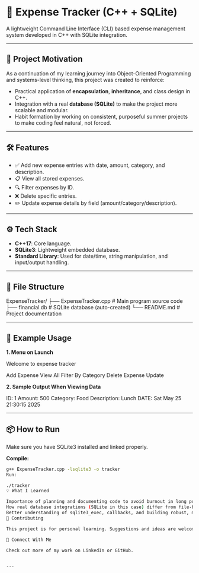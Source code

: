 # 💸 Expense Tracker (C++ + SQLite)

A lightweight Command Line Interface (CLI) based expense management system developed in C++ with SQLite integration.

---

## 🚀 Project Motivation

As a continuation of my learning journey into Object-Oriented Programming and systems-level thinking, this project was created to reinforce:
- Practical application of **encapsulation**, **inheritance**, and class design in C++.
- Integration with a real **database (SQLite)** to make the project more scalable and modular.
- Habit formation by working on consistent, purposeful summer projects to make coding feel natural, not forced.

---

## 🛠 Features

- ✅ Add new expense entries with date, amount, category, and description.
- 📋 View all stored expenses.
- 🔍 Filter expenses by ID.
- ❌ Delete specific entries.
- ✏️ Update expense details by field (amount/category/description).

---

## ⚙️ Tech Stack

- **C++17**: Core language.
- **SQLite3**: Lightweight embedded database.
- **Standard Library**: Used for date/time, string manipulation, and input/output handling.

---

## 📁 File Structure

ExpenseTracker/
├── ExpenseTracker.cpp # Main program source code
├── financial.db # SQLite database (auto-created)
└── README.md # Project documentation


---

## 🧪 Example Usage

**1. Menu on Launch**

Welcome to expense tracker

Add Expense
View All
Filter By Category
Delete Expense
Update

**2. Sample Output When Viewing Data**

ID: 1 Amount: 500 Category: Food Description: Lunch DATE: Sat May 25 21:30:15 2025


---

## 📦 How to Run

Make sure you have SQLite3 installed and linked properly.

**Compile:**

```bash
g++ ExpenseTracker.cpp -lsqlite3 -o tracker
Run:

./tracker
💡 What I Learned

Importance of planning and documenting code to avoid burnout in long projects.
How real database integrations (SQLite in this case) differ from file-based systems.
Better understanding of sqlite3_exec, callbacks, and building robust, modular functions.
🤝 Contributing

This project is for personal learning. Suggestions and ideas are welcome! Feel free to fork it or use it as a reference.

🔗 Connect With Me

Check out more of my work on LinkedIn or GitHub.


---


